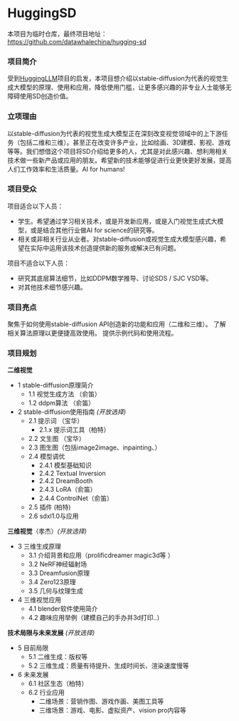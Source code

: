 # HuggingSD
本项目为临时仓库，最终项目地址：https://github.com/datawhalechina/hugging-sd

### 项目简介

受到[HuggingLLM](https://github.com/datawhalechina/hugging-llm)项目的启发，本项目想介绍以stable-diffusion为代表的视觉生成大模型的原理、使用和应用，降低使用门槛，让更多感兴趣的非专业人士能够无障碍使用SD创造价值。

### 立项理由

以stable-diffusion为代表的视觉生成大模型正在深刻改变视觉领域中的上下游任务（包括二维和三维）。甚至正在改变许多产业，比如绘画、3D建模、影视、游戏等等。我们想借这个项目将SD介绍给更多的人，尤其是对此感兴趣、想利用相关技术做一些新产品或应用的朋友。希望新的技术能够促进行业更快更好发展，提高人们工作效率和生活质量。AI for humans!

### 项目受众

项目适合以下人员：

- 学生。希望通过学习相关技术，或是开发新应用，或是入门视觉生成式大模型，或是结合其他行业做AI for science的研究等。
- 相关或非相关行业从业者。对stable-diffusion或视觉生成大模型感兴趣，希望在实际中运用该技术创造提供新的服务或解决已有问题。

项目不适合以下人员：

- 研究其底层算法细节，比如DDPM数学推导、讨论SDS / SJC VSD等。
- 对其他技术细节感兴趣。

### 项目亮点

聚焦于如何使用stable-diffusion API创造新的功能和应用（二维和三维）。
了解相关算法原理以更便捷高效使用。
提供示例代码和使用流程。

### 项目规划

**二维视觉**
- 1 stable-diffusion原理简介
    - 1.1 视觉生成方法 （俞笛）
    - 1.2 ddpm算法 （俞笛）
- 2 stable-diffusion使用指南 *(开放选择)*
    - 2.1 提示词 （宝华）
      - 2.1.x 提示词工具（柏特）
    - 2.2 文生图 （宝华）
    - 2.3 图生图（包括image2image、inpainting、）
    - 2.4 模型调优
      - 2.4.1 模型基础知识
      - 2.4.2 Textual Inversion
      - 2.4.2 DreamBooth
      - 2.4.3 LoRA（俞笛）
      - 2.4.4 ControlNet（俞笛）
    - 2.5 插件 (柏特)
    - 2.6 sdxl1.0与应用


**三维视觉**（孝杰）*(开放选择)*
- 3 三维生成原理
    - 3.1 介绍背景和应用（prolificdreamer magic3d等 ）
    - 3.2 NeRF神经辐射场
    - 3.3 Dreamfusion原理
    - 3.4 Zero123原理
    - 3.5 几何与纹理生成
- 4 三维视觉应用
    - 4.1 blender软件使用简介
    - 4.2 趣味应用举例（建模自己的手办并3d打印..）

**技术局限与未来发展** *(开放选择)*
- 5 目前局限
  - 5.1 二维生成：版权等
  - 5.2 三维生成：质量有待提升、生成时间长、渲染速度慢等
- 6 未来发展
  - 6.1 社区生态（柏特）
  - 6.2 行业应用
      - 二维场景：营销作图、游戏作画、美图工具等
      - 三维场景：游戏、电影、虚拟资产、vision pro内容等
